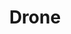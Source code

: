 ---
title: Drone
layout: definition
brief: The male honey bee.   
see_also: 
  - title: Smoker
    file: smoker
  - title: Honey
    file: honey 
---